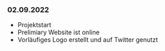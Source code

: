 ### 02.09.2022
- Projektstart
- Prelimiary Website ist online
- Vorläufiges Logo erstellt und auf Twitter genutzt